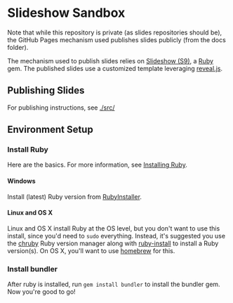 # Slideshow Sandbox

Note that while this repository is private (as slides repositories should be), the GitHub Pages mechanism used publishes slides publicly (from the docs folder).

The mechanism used to publish slides relies on [Slideshow (S9)](https://slideshow-s9.github.io/), a [Ruby](https://www.ruby-lang.org) gem. The published slides use a customized template leveraging [reveal.js](https://github.com/hakimel/reveal.js/).

## Publishing Slides
For publishing instructions, see [./src/](./src/)

## Environment Setup

### Install Ruby

Here are the basics. For more information, see [Installing Ruby](https://www.ruby-lang.org/en/documentation/installation/).

#### Windows

Install (latest) Ruby version from [RubyInstaller](https://rubyinstaller.org/).

#### Linux and OS X

Linux and OS X install Ruby at the OS level, but you don't want to use this install, since you'd need to `sudo` everything. Instead, it's suggested you use the [chruby](https://github.com/postmodern/chruby) Ruby version manager along with [ruby-install](https://github.com/postmodern/ruby-install) to install a Ruby version(s). On OS X, you'll want to use [homebrew](https://brew.sh/) for this.

### Install bundler

After ruby is installed, run `gem install bundler` to install the bundler gem. Now you're good to go!

